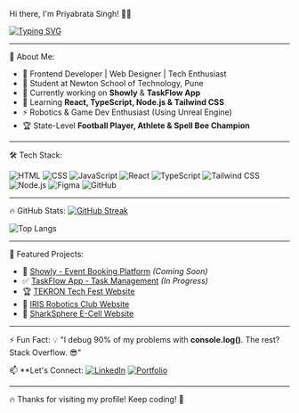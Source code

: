 Hi there, I'm Priyabrata Singh! 👋🚀

[![Typing SVG](https://readme-typing-svg.demolab.com?font=Fira+Code&pause=1000&color=36BCF7&width=435&lines=Web+Developer+%7C+Frontend+Designer;React+%7C+TypeScript+%7C+HTML+CSS;Building+Showly+%26+TaskFlow+App)](https://git.io/typing-svg)

---

🚀 About Me:
- 🎨 Frontend Developer | Web Designer | Tech Enthusiast
- 📍 Student at Newton School of Technology, Pune
- 🔧 Currently working on **Showly** & **TaskFlow App**
- 🌱 Learning **React, TypeScript, Node.js & Tailwind CSS**
- ⚡ Robotics & Game Dev Enthusiast (Using Unreal Engine)
- 🏆 State-Level **Football Player, Athlete & Spell Bee Champion**

---

🛠 Tech Stack:

![HTML](https://img.shields.io/badge/-HTML-orange?style=for-the-badge&logo=html5&logoColor=white)
![CSS](https://img.shields.io/badge/-CSS-blue?style=for-the-badge&logo=css3&logoColor=white)
![JavaScript](https://img.shields.io/badge/-JavaScript-yellow?style=for-the-badge&logo=javascript&logoColor=black)
![React](https://img.shields.io/badge/-React-blue?style=for-the-badge&logo=react&logoColor=white)
![TypeScript](https://img.shields.io/badge/-TypeScript-blue?style=for-the-badge&logo=typescript&logoColor=white)
![Tailwind CSS](https://img.shields.io/badge/-TailwindCSS-blue?style=for-the-badge&logo=tailwind-css&logoColor=white)
![Node.js](https://img.shields.io/badge/-Node.js-green?style=for-the-badge&logo=node.js&logoColor=white)
![Figma](https://img.shields.io/badge/-Figma-purple?style=for-the-badge&logo=figma&logoColor=white)
![GitHub](https://img.shields.io/badge/-GitHub-black?style=for-the-badge&logo=github&logoColor=white)

---

🔥 GitHub Stats:
[![GitHub Streak](https://streak-stats.demolab.com?user=CodyBrat&theme=radical&hide_border=true)](https://git.io/streak-stats)

![Top Langs](https://github-readme-stats.vercel.app/api/top-langs/?username=CodyBrat&layout=compact&theme=dark&hide_border=false)

---

📌 Featured Projects:
- 🚀 [Showly - Event Booking Platform](#) *(Coming Soon)*
- ✅ [TaskFlow App - Task Management](#) *(In Progress)*
- 🏆 [TEKRON Tech Fest Website](#)
- 🔬 [IRIS Robotics Club Website](#)
- 🦈 [SharkSphere E-Cell Website](#)

---

⚡ Fun Fact:
💡 "I debug 90% of my problems with **console.log()**. The rest? Stack Overflow. 😎"

📫 **Let's Connect:
[![LinkedIn](https://img.shields.io/badge/-LinkedIn-blue?style=for-the-badge&logo=linkedin&logoColor=white)](www.linkedin.com/in/avgnststudent)
[![Portfolio](https://img.shields.io/badge/-Portfolio-green?style=for-the-badge&logo=vercel&logoColor=white)](https://personal-portfolio-azure-nu.vercel.app/)

---

🔥 Thanks for visiting my profile! Keep coding! 🚀
